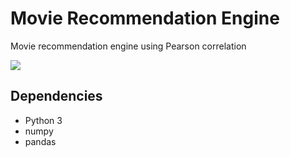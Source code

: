 # Movie Recommendation Engine

Movie recommendation engine using Pearson correlation  

![](https://github.com/kairess/movie_recommendation_engine/raw/master/result.png)  

## Dependencies
- Python 3
- numpy
- pandas
